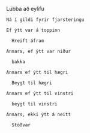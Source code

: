 
Lúbba að eylifu
 
    Ná í gildi fyrir fjarsteringu
 
    Ef ýtt var á toppinn
    
      Hreift áfram
    
    Annars, ef ýtt var niður
    
      bakka
    
    Annars ef ýtt til hægri
  
      Beygt til hægri
     
    Annars ef ýtt til vinstri
    
      beygt til vinstri
     
    Annars, ekki ýtt á neitt
 
      Stöðvar
     
